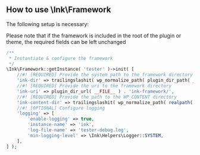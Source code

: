 ## How to use \Ink\Framework

The following setup is necessary:

Please note that if the framework is included in the root of the plugin or theme, the required fields can be left unchanged

```php
/**
 * Instantiate & configure the framework
 */
\Ink\Framework::getInstance( 'tester' )->init( [
	//#! [REQUIRED] Provide the system path to the framework directory
	'ink-dir' => trailingslashit( wp_normalize_path( plugin_dir_path( __FILE__ ) ) ) . 'ink-framework/',
	//#! [REQUIRED] Provide the uri to the framework directory
	'ink-uri' => plugin_dir_url( __FILE__ ) . 'ink-framework/',
	//#! [REQUIRED] Provide the path to the WP_CONTENT directory
	'ink-content-dir' => trailingslashit( wp_normalize_path( realpath( plugin_dir_path( __FILE__ ) . '../../' ) ) ),
	//#! [OPTIONAL] Configure logging
	'logging' => [
		'enable-logging' => true,
		'instance-name' => 'ink',
		'log-file-name' => 'tester-debug.log',
		'min-logging-level' => \Ink\Helpers\Logger::SYSTEM,
	],
] );
```






